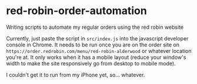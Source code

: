 # red-robin-order-automation
Writing scripts to automate my regular orders using the red robin website

Currently, just paste the script in `src/index.js` into the javascript developer console in Chrome. It needs to be run once you are on the order site on `https://order.redrobin.com/menu/red-robin-alderwood` or whatever location you're at. It only works when it has a mobile layout (reduce your window's width to make the site responsively go from desktop to mobile mode).

I couldn't get it to run from my iPhone yet, so... whatever.
